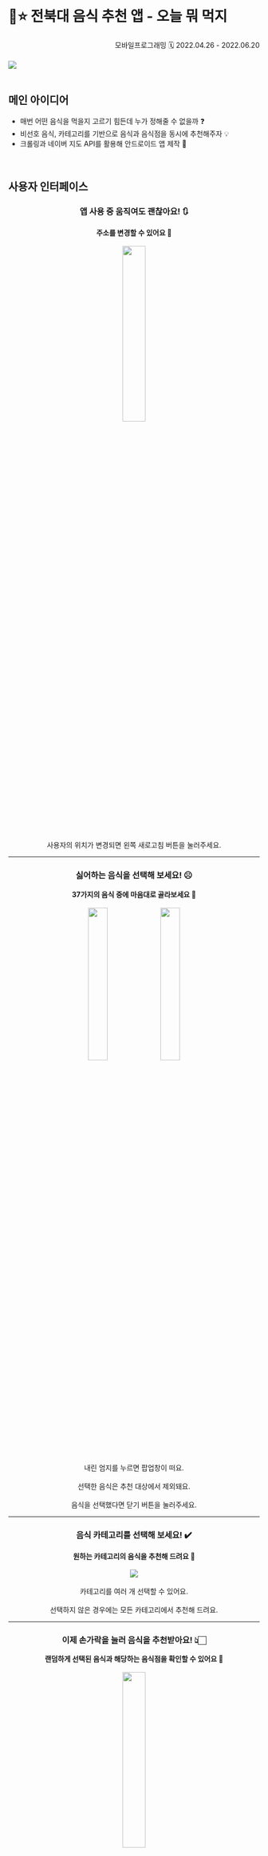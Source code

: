 # 🍴⭐ 전북대 음식 추천 앱 - 오늘 뭐 먹지

<div align="right">
  모바일프로그래밍
  🗓️ 2022.04.26 - 2022.06.20
</div>
<br>

<img src="https://github.com/irrso/mobile-programming-oneul-mwo-meokji/assets/105829324/f4a85689-9838-49ed-b82e-6cbb88db5cf7">
<br><br>

## 메인 아이디어
- 매번 어떤 음식을 먹을지 고르기 힘든데 누가 정해줄 수 없을까 ❓
- 비선호 음식, 카테고리를 기반으로 음식과 음식점을 동시에 추천해주자 💡
- 크롤링과 네이버 지도 API를 활용해 안드로이드 앱 제작 📲
<br>

## 사용자 인터페이스
<!--메인화면-->
<h3 align="center">
   앱 사용 중 움직여도 괜찮아요! 🔃
</h3>
<div align="center">

  **주소를 변경할 수 있어요 🤍** <br><br>
  <img src="https://github.com/irrso/mobile-programming-oneul-mwo-meokji/assets/105829324/95dee8d6-abba-4b2f-a019-ce49a5c2f0a3" width="30%" height="auto">
  <br><br>
  사용자의 위치가 변경되면 왼쪽 새로고침 버튼을 눌러주세요.
</div>
<hr>

<!--비선호음식-->
<h3 align="center">
   싫어하는 음식을 선택해 보세요! ☹️
</h3>
<div align="center">

  **37가지의 음식 중에 마음대로 골라보세요 🤍** <br><br>
  <img src="https://github.com/irrso/mobile-programming-oneul-mwo-meokji/assets/105829324/0bd9361a-0709-44e3-9fd8-df45ffdd7b58" width="28%" height="auto">
  <img src="https://github.com/irrso/mobile-programming-oneul-mwo-meokji/assets/105829324/614f3b43-0f67-454e-8f05-cfcb0a32cdda" width="28%" height="auto">
  <br><br>
  내린 엄지를 누르면 팝업창이 떠요.<br><br>
  선택한 음식은 추천 대상에서 제외돼요.<br><br>
  음식을 선택했다면 닫기 버튼을 눌러주세요.
</div>
<hr>

<!--카테고리-->
<h3 align="center">
   음식 카테고리를 선택해 보세요! ✔️
</h3>
<div align="center">

  **원하는 카테고리의 음식을 추천해 드려요 🤍** <br><br>
  <img src="https://github.com/irrso/mobile-programming-oneul-mwo-meokji/assets/105829324/56f9cb2c-1541-44b8-8555-71bdeabde3a3">
  <br><br>
  카테고리를 여러 개 선택할 수 있어요.<br><br>
  선택하지 않은 경우에는 모든 카테고리에서 추천해 드려요.
</div>
<hr>

<!--추천버튼-->
<h3 align="center">
   이제 손가락을 눌러 음식을 추천받아요! 👆🏻
</h3>
<div align="center">

  **랜덤하게 선택된 음식과 해당하는 음식점을 확인할 수 있어요 🤍** <br><br>
  <img src="https://github.com/irrso/mobile-programming-oneul-mwo-meokji/assets/105829324/b3bc6a23-af81-48bc-9943-1318ac5f7b45" width="30%" height="auto">
  <br><br>
  화면을 옆으로 넘기면 다른 음식점을 확인할 수 있어요.<br><br>
  다른 음식을 추천받고 싶다면 손가락을 다시 한번 눌러주세요.
</div>
<hr>

<!--거리,평점-->
<h3 align="center">
   음식점을 고르기 어렵다면 이 기능을 사용해 보세요! 🤔
</h3>
<div align="center">

  **거리순과 평점순으로 음식점들을 정렬할 수 있어요 🤍** <br><br>
  <img src="https://github.com/irrso/mobile-programming-oneul-mwo-meokji/assets/105829324/eb06abc6-7eac-4340-b75c-5125bc22573d" width="60%" height="auto"><br>
  <img src="https://github.com/irrso/mobile-programming-oneul-mwo-meokji/assets/105829324/95a3609b-b1ef-41c1-8f27-91b41f355b43" width="60%" height="auto">
  <br><br>
  거리순을 누르면 사용자와 거리가 가까운 순서대로 음식점을 확인할 수 있어요.<br><br>
  평점순을 누르면 평점이 높은 순서대로 음식점을 확인할 수 있어요.
</div>
<hr>

<!--음식점정보-->
<h3 align="center">
   음식점 화면을 눌러 정보를 확인해 보세요! 😋
</h3>
<div align="center">

  **팝업창에서 전화번호와 영업시간을 확인할 수 있어요 🤍** <br><br>
  <img src="https://github.com/irrso/mobile-programming-oneul-mwo-meokji/assets/105829324/4b280325-5acb-4412-919e-a00cf3b16afc" width="30%" height="auto">
  <br>
</div>
<hr>

<!--지도-->
<h3 align="center">
   하단의 지도 버튼을 눌러서 위치를 확인해봐요! 🗺️
</h3>
<div align="center">

  **네이버 지도에서 음식점의 위치를 확인할 수 있어요 🤍** <br><br>
  <img src="https://github.com/irrso/mobile-programming-oneul-mwo-meokji/assets/105829324/71f449a1-7770-4515-943f-657c0304c397" width="30%" height="auto">
  <br>
</div>
<br>

## 발표 영상
<a href="https://youtu.be/4uJ0ucmKLG8"><img src="https://img.shields.io/badge/Youtube-FF0000.svg?style=flat-square&logo=youtube&logoColor=white"/></a>
<br><br>

## 역할 분담
|팀원|팀원|
|:--:|:--:|
|[오소영](https://github.com/irrso)|[정성문](https://github.com/tjdans6342)|
|앱 디자인 설계<br>XML 레이아웃 구현<br>네이버 지도 API 연동<br>기능 로직 구현 보조<br>형상관리|음식점 정보 크롤링<br>기능 로직 구현<br>발표|
<br>

## 기술 스택
|분류|기술 스택|
|:--:|--|
|크롤링|<img src="https://img.shields.io/badge/Selenium-43B02A.svg?style=flat-square&logo=selenium&logoColor=white"/> <img src="https://img.shields.io/badge/Python-3776AB.svg?style=flat-square&logo=python&logoColor=white"/>|
|앱 제작|<img src="https://img.shields.io/badge/Android-34A853.svg?style=flat-square&logo=android&logoColor=white"/> <img src="https://img.shields.io/badge/Android Studio-3DDC84.svg?style=flat-square&logo=androidstudio&logoColor=white"/> <img src="https://img.shields.io/badge/Java-007396.svg?style=flat-square&logo=java&logoColor=white"/> <img src="https://img.shields.io/badge/Naver Cloud Platform-03C75A.svg?style=flat-square&logo=naver&logoColor=white"/>|
|협업|<img src="https://img.shields.io/badge/KakaoTalk-FFCD00.svg?style=flat-square&logo=kakaotalk&logoColor=black"/> <img src="https://img.shields.io/badge/GitHub-181717.svg?style=flat-square&logo=github&logoColor=white"/>|

### Selenium
- 음식점들의 이름, 카테고리, 전화번호, 영업시간 등을 수집하기 위해 사용
- `crawling.xls`로 데이터 저장

### Naver Cloud Platform
- `Reverse Geocoding API` 사용
- 좌표를 도로명 주소로 변환하여 현재 사용자의 주소를 나타냄
<br>

## 시스템 개요
<!--xml 레이아웃--> <!--MainActivity, CreateBasicInfo, DislikeFragment, GetFood, InfoFragment, ShopFragment 구조-->
### 클래스 다이어그램
<img src="https://github.com/irrso/mobile-programming-oneul-mwo-meokji/assets/105829324/96cc8cf7-1d36-4128-b8fa-a616c9b0d801">
<br><br>

## 시스템 기능
### 주소 가져오기
- `setLocation()` 함수를 호출하여 GPS로 현재 위도, 경도를 가져옴
- `getaddress()` 함수를 호출하여 `Reverse Geocoding API`를 사용 [^id1]
   [^id1]: 🚩 초기에는 `Geocoder` 클래스를 사용하였지만, 도로명 주소로 변환되지 않아 정확한 주소를 받아 올 수 없어 변경
- HTTP 요청을 보내고 응답을 받아 도로명 주소를 가져옴
- 도로명 주소 미발견 시 지번 주소를 가져옴
<img src="https://github.com/irrso/mobile-programming-oneul-mwo-meokji/assets/105829324/bb890c4a-16cc-42d1-83ea-a7f712d0e5a8">

<details>
    <summary> <img src="https://img.shields.io/badge/MainActivity.Java-007396.svg?style=flat-square"/> </summary>

  ```Java
   @Override
    protected void onCreate(Bundle savedInstanceState) {
        super.onCreate(savedInstanceState);
        setContentView(R.layout.activity_main);

        /// 현재주소 업데이트
        ActivityCompat.requestPermissions(MainActivity.this, REQUIRED_PERMISSIONS, 100);
        location_t = findViewById(R.id.location_t);
        setLocation(); location_t.setText(getaddress());
        refreshBtn = findViewById(R.id.refresh);
        refreshBtn.setOnClickListener(new View.OnClickListener() {
            @Override
            public void onClick(View view) {
                setLocation();
                runOnUiThread(new Runnable() {
                    @Override
                    public void run() {
                        location_t.setText(getaddress());
                    }
                });
            }
        });

    // 경도,위도
    public void setLocation(){
        gpsTracker = new GpsTracker(MainActivity.this);
        latitude = gpsTracker.getLatitude();
        longitude = gpsTracker.getLongitude();
    }

    /// 주소 가져오기
    public String getaddress() {
        String finalAddress = "도로명주소 미발견";
        String finalAddress2 = "지번주소 미발견";
        try {
            BufferedReader bufferedReader = null;
            StringBuilder stringBuilder = new StringBuilder();
            String coord = longitude+","+latitude;
            Log.d("coord", coord);
            String query = "https://naveropenapi.apigw.ntruss.com/map-reversegeocode/v2/gc?request=coordsToaddr&coords="
                    + coord + "&sourcecrs=epsg:4326&output=json&orders=roadaddr&output=xml";
            URL url = null;
            HttpURLConnection conn = null;

            BufferedReader bufferedReader2 = null;
            StringBuilder stringBuilder2 = new StringBuilder();
            String query2 = "https://naveropenapi.apigw.ntruss.com/map-reversegeocode/v2/gc?request=coordsToaddr&coords="
                    + coord + "&sourcecrs=epsg:4326&output=json&orders=addr&output=xml";
            URL url2 = null;
            HttpURLConnection conn2 = null;

            try {
                url = new URL(query);
                url2 = new URL(query2);
                Log.d("request", "URL 됨");
            } catch (MalformedURLException e) {
                Log.d("request", "URL 안됨");
            }
            try {
                conn = (HttpURLConnection) url.openConnection();
                conn2 = (HttpURLConnection) url2.openConnection();
            } catch (IOException e) {
                Log.d("request", "http 안됨");
            }

            //도로명 주소
            if (conn != null) {
                conn.setConnectTimeout(5000);
                conn.setReadTimeout(5000);
                try {
                    conn.setRequestMethod("GET");
                    Log.d("request", "conn 됨");
                } catch (ProtocolException e) {
                    Log.d("request", "conn 안됨");
                }
                conn.setRequestProperty("X-NCP-APIGW-API-KEY-ID", "3hxuop6xkd");
                conn.setRequestProperty("X-NCP-APIGW-API-KEY", "illyoSwD97UiNVfZs4SI4eso09HNJ0CHjHAeRgh2");
                conn.setDoInput(true);

                int responseCode = 0;
                try {
                    responseCode = conn.getResponseCode();
                    Log.d("request", responseCode + "");
                } catch (IOException e) {
                    Log.d("request", "responseCode 안됨");
                }

                if (responseCode == 200) {
                    bufferedReader = new BufferedReader(new InputStreamReader(conn.getInputStream()));
                } else {
                    bufferedReader = new BufferedReader(new InputStreamReader(conn.getErrorStream()));
                    Log.d("request", "if responseCode 안됨");
                }

                String line = null;
                while ((line = bufferedReader.readLine()) != null) {
                    stringBuilder.append(line + "\n");
                }

                Gson gson = new Gson();
                Log.d("request", String.valueOf(stringBuilder));
                Addresses address = gson.fromJson(String.valueOf(stringBuilder), Addresses.class);
                if (address.results.length != 0) {
                    finalAddress = address.results[0].region.area2.name+" ";
                    finalAddress += address.results[0].region.area3.name+" ";
                    finalAddress += address.results[0].land.name+" ";
                    finalAddress += address.results[0].land.number1;
                }
                Log.d("request", finalAddress);
                bufferedReader.close();
                conn.disconnect();
            }

            //지번 주소
            if (conn2 != null) {
                conn2.setConnectTimeout(5000);
                conn2.setReadTimeout(5000);
                try {
                    conn2.setRequestMethod("GET");
                    Log.d("request2", "conn 됨");
                } catch (ProtocolException e) {
                    Log.d("request2", "conn 안됨");
                }
                conn2.setRequestProperty("X-NCP-APIGW-API-KEY-ID", "3hxuop6xkd");
                conn2.setRequestProperty("X-NCP-APIGW-API-KEY", "illyoSwD97UiNVfZs4SI4eso09HNJ0CHjHAeRgh2");
                conn2.setDoInput(true);

                int responseCode2 = 0;
                try {
                    responseCode2 = conn.getResponseCode();
                    Log.d("request2", responseCode2 + "");
                } catch (IOException e) {
                    Log.d("request2", "responseCode 안됨");
                }

                if (responseCode2 == 200) {
                    bufferedReader2 = new BufferedReader(new InputStreamReader(conn2.getInputStream()));
                } else {
                    bufferedReader2 = new BufferedReader(new InputStreamReader(conn2.getErrorStream()));
                    Log.d("request", "if responseCode 안됨");
                }

                String line2 = null;
                while ((line2 = bufferedReader2.readLine()) != null) {
                    stringBuilder2.append(line2 + "\n");
                }

                Gson gson2 = new Gson();
                Log.d("request2", String.valueOf(stringBuilder2));
                Addresses address2 = gson2.fromJson(String.valueOf(stringBuilder2), Addresses.class);
                finalAddress2 = address2.results[0].region.area2.name+" ";
                finalAddress2 += address2.results[0].region.area3.name+" ";
                finalAddress2 += address2.results[0].land.number1;
                if (address2.results[0].land.number2.length() != 0) finalAddress2 += "-" + address2.results[0].land.number2;
                Log.d("request2", finalAddress2);
                bufferedReader2.close();
                conn2.disconnect();
            }
        } catch (IOException e) {
            e.printStackTrace();
        }
        if(finalAddress != "도로명주소 미발견"){ return finalAddress; }
        else{ return finalAddress2; }
    }
  ```
</details>

### 팝업창 띄우기
- `DialogFragment`를 `custom_dialog`로 커스텀하여 팝업창 형식으로 구현 [^id2]
  [^id2]: 🚩 초기에는 `ExpendableListView`로 구현하였으나 사용 편의성을 위해 팝업 형식으로 구현
<img src="https://github.com/irrso/mobile-programming-oneul-mwo-meokji/assets/105829324/0b710bcc-a031-4569-b340-5375e02e50d1" width="20%" height="auto">
<img src="https://github.com/irrso/mobile-programming-oneul-mwo-meokji/assets/105829324/8e090c4e-374d-4a83-b008-e76b4fd794ab" width="20%" height="auto">

<details>
    <summary> <img src="https://img.shields.io/badge/DislikeFragment.Java-007396.svg?style=flat-square"/> </summary>

  ```Java
   public class DislikeFragment extends DialogFragment {

    Button closeBtn;
    Button[] disBtn = new Button[37];
    int[] dId = {
            R.id.bibimbap, R.id.calgooksu, R.id.gooksu, R.id.gookbap, R.id.haejanggook, R.id.gopchang, R.id.ssapbap, R.id.budaezzigae, R.id.zzimdark, R.id.soondae,
            R.id.naengmyen, R.id.gogi, R.id.zockbal, R.id.dosirock, R.id.pasta, R.id.dongas, R.id.steak, R.id.pizza, R.id.pilaf, R.id.hamburger,
            R.id.sandwitch, R.id.toast, R.id.kebap, R.id.soba, R.id.ramen, R.id.chobap, R.id.hoe, R.id.yeoneh, R.id.oodong, R.id.kare,
            R.id.zzazangmyen, R.id.zzamppong, R.id.maratang, R.id.tangsuyook, R.id.tteokboki, R.id.kimbap, R.id.chicken
    };

    @Override
    public void onCreate(Bundle savedInstanceState) {
        super.onCreate(savedInstanceState);
        setStyle(STYLE_NO_TITLE, R.style.custom_dialog);
    }

    @Override
    public View onCreateView(LayoutInflater inflater, ViewGroup container,
                             Bundle savedInstanceState) {
        View view = inflater.inflate(R.layout.fragment_dislike, container, false);

        closeBtn = view.findViewById(R.id.closeBtn);
        closeBtn.setOnClickListener(new View.OnClickListener() {
            @Override
            public void onClick(View view) {
                dismiss();
            }
        });

        // 비선호 버튼 클릭
        for(int i = 0; i < 37; i++){
            disBtn[i] = view.findViewById(dId[i]);
            int index = i;
            disBtn[i].setOnClickListener(new View.OnClickListener() {
                @Override
                public void onClick(View view) {
                    setClicked(index);
                }
            });
            // 길게 누르면 선호 쌉가능
            disBtn[i].setOnLongClickListener(new View.OnLongClickListener() {
                @Override
                public boolean onLongClick(View view) {
                    setLongClicked(index);
                    return true;
                }
            });
        }

        //값 복원
        for (int i = 0; i < 37; i++) {
            if(((MainActivity)MainActivity.context).dislike[i] == true){
                disBtn[i].setBackgroundResource(R.drawable.button_round_clicked); disBtn[i].setTextColor(Color.WHITE);}
        }

        return view;
    }

    public void setClicked(int i){
        if(((MainActivity)MainActivity.context).dislike[i] == false){ disBtn[i].setBackgroundResource(R.drawable.button_round_clicked); disBtn[i].setTextColor(Color.WHITE); ((MainActivity)MainActivity.context).dislike[i] = true;}
        else{ disBtn[i].setBackgroundResource(R.drawable.button_round); disBtn[i].setTextColor(Color.parseColor("#919191")); ((MainActivity)MainActivity.context).dislike[i] = false; }
    }

    public void setLongClicked(int idx) {
        for (int i=0; i<37; i++) {
            disBtn[i].setBackgroundResource(R.drawable.button_round_clicked);
            disBtn[i].setTextColor(Color.WHITE);
            ((MainActivity)MainActivity.context).dislike[i] = true;
        }
        setClicked(idx);
    }
}
  ```
</details>

<details>
    <summary> <img src="https://img.shields.io/badge/InfoFragment.Java-007396.svg?style=flat-square"/> </summary>

  ```Java
   public class InfoFragment extends DialogFragment {

    Button closeBtn2, phoneImg, timeImg;
    TextView name, classification, phoneNum, phoneNum_t, worktime, worktime_t;

    @Override
    public void onCreate(Bundle savedInstanceState) {
        super.onCreate(savedInstanceState);
        setStyle(STYLE_NO_TITLE, R.style.custom_dialog);
    }

    @Override
    public View onCreateView(LayoutInflater inflater, ViewGroup container,
                             Bundle savedInstanceState) {
        View view =  inflater.inflate(R.layout.fragment_info, container, false);

        name = view.findViewById(R.id.name);
        classification = view.findViewById(R.id.classification);
        phoneNum = view.findViewById(R.id.phoneNum);
        worktime = view.findViewById(R.id.worktime);
        phoneNum_t = view.findViewById(R.id.phoneNum_t);
        worktime_t = view.findViewById(R.id.worktime_t);
        phoneImg = view.findViewById(R.id.phoneImg);
        timeImg = view.findViewById(R.id.timeImg);

        transContext();

        closeBtn2 = view.findViewById(R.id.closeBtn2);
        closeBtn2.setOnClickListener(new View.OnClickListener() {
            @Override
            public void onClick(View view) {
                dismiss();
            }
        });
        return view;
    }

    public void transContext(){
        for (int i = 0; i < ((MainActivity)MainActivity.context).num_page; i++){
            if(((MainActivity)MainActivity.context).pager.getCurrentItem() == i){
                name.setText(((MainActivity)MainActivity.context).name[i]);
                classification.setText(((MainActivity)MainActivity.context).classfication[i]);
                if (((MainActivity)MainActivity.context).phoneNum[i].charAt(0) != '0') phoneNum.setText("전화번호 정보 없음");
                else phoneNum.setText(((MainActivity)MainActivity.context).phoneNum[i]);
                worktime.setText(((MainActivity)MainActivity.context).worktime[i]);
                if(((MainActivity)MainActivity.context).name[i] != null){
                    phoneNum_t.setText("전화번호"); phoneImg.setVisibility(View.VISIBLE);
                    worktime_t.setText("영업시간"); timeImg.setVisibility(View.VISIBLE);
                }
            }
        }
    }
}
  ```
</details>

<details>
    <summary> <img src="https://img.shields.io/badge/themes.xml-007396.svg?style=flat-square"/> </summary>

  ```Java
   <style name="custom_dialog" parent="Theme.AppCompat.Dialog">
        <item name="android:windowIsFloating">false</item>
        <item name="android:windowFullscreen">false</item>
        <item name="android:windowBackground">@android:color/transparent</item>
        <item name="android:textViewStyle">@style/custom_textFont</item>
        <item name="android:buttonStyle">@style/custom_btnFont</item>
        <item name="android:backgroundDimEnabled">true</item>
        <item name="android:backgroundDimAmount">0.8</item>
    </style>
  ```
</details>

### 추천 기능
- `CreateGetGood()` 함수를 호출하여 `GetFood` 객체 `GF` 생성
- `SetSortedPage()` 함수를 호출하여 `setShop()`, `setPager()` 함수 호출
- `CreateBasicInfo` 객체 `CBI` 생성하여 `get_path()` 함수를 호출하여 `crawling.xls`에서 음식점 데이터 가져옴

<details>
    <summary> <img src="https://img.shields.io/badge/MainActivity.Java-007396.svg?style=flat-square"/> </summary>

  ```Java
        /// selectBtn 클릭
        selectBtn = findViewById(R.id.selectBtn);
        selectBtn.setOnClickListener(new View.OnClickListener() {
            @Override
            public void onClick(View view) {
                CreateGetFood(); // GetFood() 객체 생성
                setSortedPage(); // 옵션에 맞게 가게 띄우기
            }
        });

        context = this; //MainActivity 변수 사용

        CreateBasicInfo CBI =  new CreateBasicInfo();
        basicInfo = CBI.basicInfo;
        nameToIdx = CBI.nameToIdx;


    /// 엑셀 불러오기
    public InputStream get_path() {
        try {
            InputStream temp_is = getBaseContext().getResources().getAssets().open("crawling.xls");
            return temp_is;
        } catch (Exception e){
            e.printStackTrace();
            Log.d("crawling", "안됨");
            return null;
        }
    }


    // GetFood() 객체 생성
    public void CreateGetFood() {
        // 카테고리 업데이트
        for (int i=0; i<37; i++) categoryFoods[i] = false;
        for (int i=0; i<6; i++) {
            if (category[i]) {
                for (Integer j : categoryList.get(i)) categoryFoods[j] = true;
            }
        }
        // GetFood 객체 생성
        GF = new GetFood(context);
    }


    // 정렬 옵션에 맞게 띄우기
    public void setSortedPage() {
        num_page = GF.SIZE; // 페이지 개수 지정
        setShop();
        setPager();
        mapBtn.setVisibility(View.VISIBLE); infoBtn.setVisibility(View.VISIBLE);
        leftBtn.setVisibility(View.VISIBLE); rightBtn.setVisibility(View.VISIBLE);
        food_t = findViewById(R.id.food_t); food_t.setText(GF.food);
        Log.d("dist", latitude+","+longitude);
    }
  ```
</details>

<details>
    <summary> <img src="https://img.shields.io/badge/GetFood.Java-007396.svg?style=flat-square"/> </summary>

  ```Java
   public GetFood(Context context) { // 입력(double latitude, double longitude) => distanceInfo
        // 랜덤하게 음식 하나 뽑기
        int foodIdx;
        {
            // 카테고리 음식 & 비선호 음식 처리
            boolean isNotSelected = true;
            for (int i = 0; i < 6; i++) {
                if (category[i]) isNotSelected = false;
            }
            if (isNotSelected) {
                for (int i = 0; i < 37; i++) categoryFoods[i] = true;
            }

            // 예외인 경우 처리 (뽑힐 후보가 없는 경우)
            boolean flag = false;
            for (int i = 0; i < 37; i++) {
                if (!dislike[i] && categoryFoods[i]) flag = true;
            }
            if (!flag) { // 예외 처리 (비선호가 37개인 경우)
                Toast.makeText(context, "카테고리와 비선호 음식을 확인해주세요.", Toast.LENGTH_SHORT).show();
                for (int i = 0; i < 37; i++) dislike[i] = false;
            }

            // 후보 중에서 랜덤하게 선택
            while (true) {
                foodIdx = random.nextInt(37);
                if (!dislike[foodIdx] && categoryFoods[foodIdx]) break;
            }
        }
        food = idxToName[foodIdx];
        SIZE = basicInfo.get(foodIdx).size();
        Log.d("getFood", food + " / " + foodIdx + " / " + SIZE); //


        // 거리 계산해서 basicInfo 의 distance 에 넣기
        {
            double cur_lat = ((MainActivity)MainActivity.context).longitude;
            double cur_lon = ((MainActivity)MainActivity.context).latitude;
            for (int i=0; i<SIZE; i++) {
                double shop_lat = Double.parseDouble(basicInfo.get(foodIdx).get(i).latitude);
                double shop_lon = Double.parseDouble(basicInfo.get(foodIdx).get(i).longitude);
                double dist = calculateDistance(cur_lat, cur_lon, shop_lat, shop_lon);
                dist = Math.round(dist*1000);
                basicInfo.get(foodIdx).get(i).distance = dist;
            }
        }


        // 랜덤 배열 만들기
        int[] randomIdx = new int[SIZE]; {
            Integer[] array = new Integer[SIZE];
            for (int i = 0; i < SIZE; i++) array[i] = i;
            List<Integer> list = Arrays.asList(array);

            Collections.shuffle(list);
            list.toArray(array);
            for (int i=0; i<SIZE; i++) randomIdx[i] = array[i];
        }
        for (int i=0; i<SIZE; i++) randomInfo.add(basicInfo.get(foodIdx).get(randomIdx[i]));


        // 평점 배열 만들기
        int[] rankIdx = new int[SIZE]; {
            double[][] array = new double[SIZE][2];
            for (int i=0; i<SIZE; i++) {
                double rank;
                {
                    String rankStr = basicInfo.get(foodIdx).get(i).rank;
                    try {
                        rank = Double.parseDouble(rankStr);
                    } catch (Exception e) {
                        rank = 0.0;
                    }
                }

                int idx = i;

                array[i][0] = rank;
                array[i][1] = idx;
            }
            Arrays.sort(array, Comparator.comparingDouble(o1 -> o1[0]));

            double[][] array2 = new double[SIZE][2];
            for (int i=0; i<SIZE; i++) {
                array2[i][0] = array[SIZE-i-1][0];
                array2[i][1] = array[SIZE-i-1][1];
            }

            for (int i=0; i<SIZE; i++) rankIdx[i] = (int) array2[i][1];
        }
        for (int i=0; i<SIZE; i++) rankInfo.add(basicInfo.get(foodIdx).get(rankIdx[i]));
  ```
</details>

<details>
    <summary> <img src="https://img.shields.io/badge/CreateBasicInfo.Java-007396.svg?style=flat-square"/> </summary>

  ```Java
   public class CreateBasicInfo {
    Vector<Vector<BasicInfo>> basicInfo = new Vector<Vector<BasicInfo>>(37);
    HashMap<String, Integer> nameToIdx = new HashMap<String, Integer>();


    public CreateBasicInfo() {
        for(int i=0; i<37; i++) basicInfo.add(new Vector<BasicInfo>());

        String[] foods = ((MainActivity)MainActivity.context).idxToName;

        // 엑셀에서 데이터 받아오기
        try {
            InputStream is = ((MainActivity)MainActivity.context).get_path();
            POIFSFileSystem fs = new POIFSFileSystem(is);
            HSSFWorkbook wb = new HSSFWorkbook(fs);

            for (int foodIdx=0; foodIdx<foods.length; foodIdx++) {
                // name -> idx 매핑
                nameToIdx.put(foods[foodIdx], foodIdx);

//                Log.d("crawling", "food idx is : " + foodIdx + " " + foods[foodIdx]); //
                Log.d("crawling", "food idx is : " + nameToIdx.get(foods[foodIdx]) + " " + foods[foodIdx]); //
                Sheet sheet = wb.getSheet(foods[foodIdx]);

                for (int i = 0; i < sheet.getPhysicalNumberOfRows(); i++) {
                    if (i == 0) continue;
                    Row row = sheet.getRow(i);
                    String[] s = new String[9];

                    if (row != null) {
                        for (int j = 0; j <= row.getPhysicalNumberOfCells(); j++) { // 블록 단위 처리
                            Cell cell = row.getCell(j);

                            if (cell == null) continue;
                            else {
                                switch(cell.getCellType()){
                                    case FORMULA:
                                        s[j] = cell.getCellFormula();
                                        break;
                                    case NUMERIC:
                                        s[j] = cell.getNumericCellValue()+"";
                                        break;
                                    case STRING:
                                        s[j] = cell.getStringCellValue()+"";
                                        break;
                                    case BLANK:
                                        s[j] = cell.getBooleanCellValue()+"";
                                        break;
                                    case ERROR:
                                        s[j] = cell.getErrorCellValue()+"";
                                        break;
                                }
                            }
                        }
                    }
                    BasicInfo temp = new BasicInfo(s);
                    basicInfo.get(foodIdx).add(temp);
                }
                Log.d("crawling", "v.get(foodIdx).size() is : " + basicInfo.get(nameToIdx.get(foods[foodIdx])).size()); //
                Log.d("crawling", "됨");

            }
        }
        catch (Exception e){
            e.printStackTrace();
            Log.d("crawling", "안됨");
        }
//        Log.d("crawling", v.get(2).get(1).phoneNum);
    }


}
  ```
</details>


### 음식점 화면 구성
- `ViewPager2`를 사용하여 음식점 화면을 옆으로 넘길 수 있게 구현
- `CircleIndicator3`를 사용하여 현재 페이지의 인덱스를 표현
<img src="https://github.com/irrso/mobile-programming-oneul-mwo-meokji/assets/105829324/eb06abc6-7eac-4340-b75c-5125bc22573d" width="50%" height="auto">

<details>
    <summary> <img src="https://img.shields.io/badge/MainActivity.Java-007396.svg?style=flat-square"/> </summary>

  ```Java
   // ViewPager, Indicator 설정
    public void setPager(){
        //ViewPager2
        pager = findViewById(R.id.viewPager);
        PagerAdapter adapter = new PagerAdapter(this);
        pager.setAdapter(adapter);

        //pager 설정
        pager.registerOnPageChangeCallback(new ViewPager2.OnPageChangeCallback() {
            @Override
            public void onPageSelected(int position) {
                super.onPageSelected(position);
                indicator.animatePageSelected(position);
                POSITION = position;
            }
        });

        //Indicator
        indicator = findViewById(R.id.indicator);
        indicator.setViewPager(pager);
        indicator.createIndicators(num_page, 0);
    }
  ```
</details>

<details>
    <summary> <img src="https://img.shields.io/badge/activity_main.xml.Java-007396.svg?style=flat-square"/> </summary>

  ```Java
   <FrameLayout
        android:layout_width="match_parent"
        android:layout_height="320dp">

        <androidx.viewpager2.widget.ViewPager2
            android:id="@+id/viewPager"
            android:layout_width="match_parent"
            android:layout_height="match_parent" />

        <me.relex.circleindicator.CircleIndicator3
            android:id="@+id/indicator"
            android:layout_width="match_parent"
            android:layout_height="wrap_content"
            android:layout_gravity="bottom"
            android:layout_marginBottom="10dp"
            app:ci_drawable="@drawable/indicator_selected"
            app:ci_drawable_unselected="@drawable/indicator_unselected"
            app:ci_height="7dp"
            app:ci_margin="4dp"
            app:ci_width="7dp" />
    </FrameLayout>
  ```
</details>

### 토스트 메시지
- 비선호 음식 선택과 카테고리 기능을 통해 추천할 수 있는 음식이 존재하지 않는 경우 알림
- 정상 작동을 위해 비선호 음식 선택을 배제하여 카테고리 만으로 음식을 추천
<img src="https://github.com/irrso/mobile-programming-oneul-mwo-meokji/assets/105829324/a21b9657-d76c-42f4-8fd4-e9f53f25db35">

<details>
    <summary> <img src="https://img.shields.io/badge/GetFood.Java-007396.svg?style=flat-square"/> </summary>

  ```Java
            // 예외인 경우 처리 (뽑힐 후보가 없는 경우)
            boolean flag = false;
            for (int i = 0; i < 37; i++) {
                if (!dislike[i] && categoryFoods[i]) flag = true;
            }
            if (!flag) { // 예외 처리 (비선호가 37개인 경우)
                Toast.makeText(context, "카테고리와 비선호 음식을 확인해주세요.", Toast.LENGTH_SHORT).show();
                for (int i = 0; i < 37; i++) dislike[i] = false;
            }

            // 후보 중에서 랜덤하게 선택
            while (true) {
                foodIdx = random.nextInt(37);
                if (!dislike[foodIdx] && categoryFoods[foodIdx]) break;
            }
  ```
</details>
